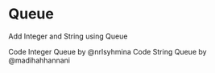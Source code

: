 # Queue
Add Integer and String using Queue

Code Integer Queue by @nrlsyhmina
Code String Queue by @madihahhannani
